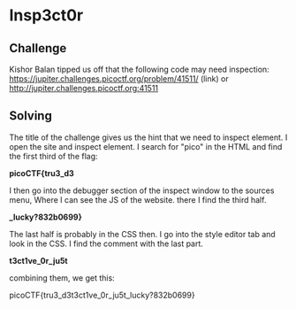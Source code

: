 # Insp3ct0r

## Challenge

Kishor Balan tipped us off that the following code may need inspection: https://jupiter.challenges.picoctf.org/problem/41511/ (link) or http://jupiter.challenges.picoctf.org:41511

## Solving

The title of the challenge gives us the hint that we need to inspect element. I open the site and inspect element. I search for "pico" in the HTML and find the first third of the flag:

**picoCTF{tru3_d3**

I then go into the debugger section of the inspect window to the sources menu, Where I can see the JS of the website. there I find the third half.

**_lucky?832b0699}**

The last half is probably in the CSS then. I go into the style editor tab and look in the CSS. I find the comment with the last part.

**t3ct1ve_0r_ju5t**

combining them, we get this:

picoCTF{tru3_d3t3ct1ve_0r_ju5t_lucky?832b0699}
